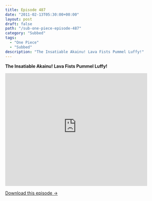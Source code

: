 ```yaml
---
title: Episode 487
date: "2011-02-13T05:30:00+00:00"
layout: post
draft: false
path: "/sub-one-piece-episode-487"
category: "Subbed"
tags:
  - "One Piece"
  - "Subbed"
description: "The Insatiable Akainu! Lava Fists Pummel Luffy!"
---
```


**The Insatiable Akainu! Lava Fists Pummel Luffy!**

<iframe width="640" height="360" src="https://www.rapidvideo.com/e/G6FRPEYIWO" frameborder="0" marginwidth=0 marginheight=0 scrolling=no allowfullscreen style="max-width:90%;"></iframe>

<a href="http://ouo.io/qs/eCodkFEQ?s=https://www.rapidvideo.com/d/G6FRPEYIWO" class="styled_a">Download this episode →</a>

